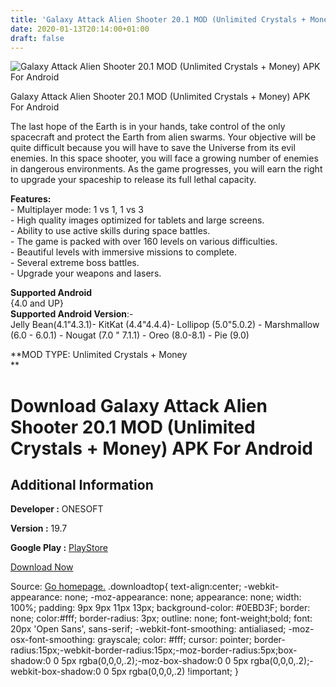 ```yaml
---
title: 'Galaxy Attack Alien Shooter 20.1 MOD (Unlimited Crystals + Money) APK For Android'
date: 2020-01-13T20:14:00+01:00
draft: false
---
```


![Galaxy Attack Alien Shooter 20.1 MOD (Unlimited Crystals + Money) APK For Android](https://i0.wp.com/apkhome.net/wp-content/uploads/2020/01/Galaxy-Attack-Alien-Shooter-20.1-MOD-Unlimited-Crystals-Money.png "Galaxy Attack Alien Shooter 20.1 MOD (Unlimited Crystals + Money) APK For Android")

  

Galaxy Attack Alien Shooter 20.1 MOD (Unlimited Crystals + Money) APK For Android

The last hope of the Earth is in your hands, take control of the only spacecraft and protect the Earth from alien swarms. Your objective will be quite difficult because you will have to save the Universe from its evil enemies. In this space shooter, you will face a growing number of enemies in dangerous environments. As the game progresses, you will earn the right to upgrade your spaceship to release its full lethal capacity.

**Features:**  
\- Multiplayer mode: 1 vs 1, 1 vs 3  
\- High quality images optimized for tablets and large screens.  
\- Ability to use active skills during space battles.  
\- The game is packed with over 160 levels on various difficulties.  
\- Beautiful levels with immersive missions to complete.  
\- Several extreme boss battles.  
\- Upgrade your weapons and lasers.

**Supported Android**  
{4.0 and UP}  
**Supported Android Version**:-  
Jelly Bean(4.1"4.3.1)- KitKat (4.4"4.4.4)- Lollipop (5.0"5.0.2) - Marshmallow (6.0 - 6.0.1) - Nougat (7.0 " 7.1.1) - Oreo (8.0-8.1) - Pie (9.0)

**MOD TYPE: Unlimited Crystals + Money  
**

Download Galaxy Attack Alien Shooter 20.1 MOD (Unlimited Crystals + Money) APK For Android
==========================================================================================

Additional Information
----------------------

**Developer :** ONESOFT

**Version :** 19.7

**Google Play :** [PlayStore](https://play.google.com/store/apps/details?id=com.alien.shooter.galaxy.attack)

  

[Download Now](https://store4app.co/post/galaxy-attack-alien-shooter-20-1-mod-unlimited-crystals-money-apk-for-android_1578942673)

  
Source: [Go homepage.](https://store4app.co/post/galaxy-attack-alien-shooter-20-1-mod-unlimited-crystals-money-apk-for-android_1578942673) .downloadtop{ text-align:center; -webkit-appearance: none; -moz-appearance: none; appearance: none; width: 100%; padding: 9px 9px 11px 13px; background-color: #0EBD3F; border: none; color:#fff; border-radius: 3px; outline: none; font-weight;bold; font: 20px 'Open Sans', sans-serif; -webkit-font-smoothing: antialiased; -moz-osx-font-smoothing: grayscale; color: #fff; cursor: pointer; border-radius:15px;-webkit-border-radius:15px;-moz-border-radius:5px;box-shadow:0 0 5px rgba(0,0,0,.2);-moz-box-shadow:0 0 5px rgba(0,0,0,.2);-webkit-box-shadow:0 0 5px rgba(0,0,0,.2) !important; }